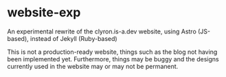 # website-exp
An experimental rewrite of the clyron.is-a.dev website, using Astro (JS-based), instead of Jekyll (Ruby-based)

This is not a production-ready website, things such as the blog not having been implemented yet. Furthermore, things may be buggy and the designs currently used in the website may or may not be permanent.
